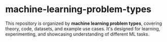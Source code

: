 # machine-learning-problem-types
This repository is organized by **machine learning problem types**, covering theory, code, datasets, and example use cases. It's designed for learning, experimenting, and showcasing understanding of different ML tasks.
